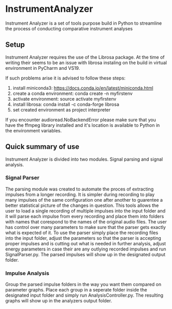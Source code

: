 # InstrumentAnalyzer
Instrument Analyzer is a set of tools purpose build in Python to streamline the process of conducting comparative instrument analyses

## Setup
Instrument Analyzer requires the use of the Librosa package. At the time of writing their seems to be an issue with librosa instaling on the build in virtual environment in PyCharm and VS19. 

If such problems arise it is advised to follow these steps:
1. install miniconda3: https://docs.conda.io/en/latest/miniconda.html
2. create a conda environment: conda create -n myfirstenv
3. activate environment: source activate myfirstenv
4. install librosa: conda install -c conda-forge librosa
5. set created environment as project interpreter

If you encounter audioread.NoBackendError please make sure that you have the ffmpeg library installed and it's location is available to Python in the environment variables. 

## Quick summary of use
Instrument Analyzer is divided into two modules. Signal parsing and signal analysis.

### Signal Parser

The parsing module was created to automate the proces of extracting impulses from a longer recording. It is simpler during recording to play many impulses of the same configuration one after another to guarentee a better statistical picture of the changes in question. This tools allows the user to load a single recording of multiple impulses into the input folder and it will parse each impulse from every recording and place them into folders with names that corespond to the names of the original audio files. The user has control over many parameters to make sure that the parser gets exactly what is expected of it. 
To use the parser simply place the recording files into the input folder, adjust the parameters so that the parser is accepting proper impulses and is cutting out what is needed in further analysis, adjust energy parameters in case their are any outlying recorded impulses and run SignalParser.py. The parsed impulses will show up in the designated output folder.

### Impulse Analysis

Group the parsed impulse folders in the way you want them compared on parameter graphs. Place each group in a seperate folder inside the designated input folder and simply run AnalysisController.py. The resulting graphs will show up in the analyzers output folder.
